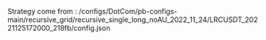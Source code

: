 Strategy come from : /configs/DotCom/pb-configs-main/recursive_grid/recursive_single_long_noAU_2022_11_24/LRCUSDT_20221125172000_218fb/config.json
